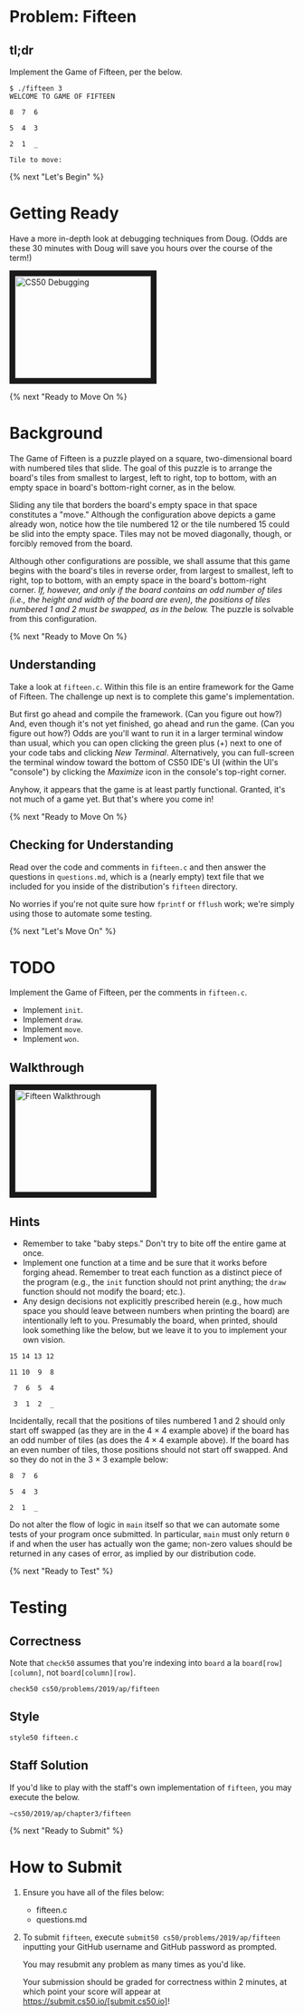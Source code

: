 # Problem: Fifteen

## tl;dr

Implement the Game of Fifteen, per the below.

```
$ ./fifteen 3
WELCOME TO GAME OF FIFTEEN

8  7  6

5  4  3

2  1  _

Tile to move:
```

{% next "Let's Begin" %}

# Getting Ready

Have a more in-depth look at debugging techniques from Doug. (Odds are these 30 minutes with Doug will save you hours over the course of the term!)

<a href="http://www.youtube.com/watch?feature=player_embedded&v=VtkMZjvvKaU
" target="_blank"><img src="http://img.youtube.com/vi/VtkMZjvvKaU/0.jpg" 
alt="CS50 Debugging" width="240" height="180" border="10" /></a>

{% next "Ready to Move On %}

# Background

The Game of Fifteen is a puzzle played on a square, two-dimensional board with numbered tiles that slide. The goal of this puzzle is to arrange the board's tiles from smallest to largest, left to right, top to bottom, with an empty space in board's bottom-right corner, as in the below.

Sliding any tile that borders the board's empty space in that space constitutes a "move."  Although the configuration above depicts a game already won, notice how the tile numbered 12 or the tile numbered 15 could be slid into the empty space. Tiles may not be moved diagonally, though, or forcibly removed from the board.

Although other configurations are possible, we shall assume that this game begins with the board's tiles in reverse order, from largest to smallest, left to right, top to bottom, with an empty space in the board's bottom-right corner. *If, however, and only if the board contains an odd number of tiles (i.e., the height and width of the board are even), the positions of tiles numbered 1 and 2 must be swapped, as in the below.* The puzzle is solvable from this configuration.

{% next "Ready to Move On %}

## Understanding

Take a look at `fifteen.c`. Within this file is an entire framework for the Game of Fifteen. The challenge up next is to complete this game's implementation.

But first go ahead and compile the framework. (Can you figure out how?) And, even though it's not yet finished, go ahead and run the game. (Can you figure out how?) Odds are you'll want to run it in a larger terminal window than usual, which you can open clicking the green plus (+) next to one of your code tabs and clicking *New Terminal*. Alternatively, you can full-screen the terminal window toward the bottom of CS50 IDE's UI (within the UI's "console") by clicking the *Maximize* icon in the console's top-right corner.

Anyhow, it appears that the game is at least partly functional. Granted, it's not much of a game yet. But that's where you come in!

{% next "Ready to Move On %}

## Checking for Understanding

Read over the code and comments in `fifteen.c` and then answer the questions in `questions.md`, which is a (nearly empty) text file that we included for you inside of the distribution's `fifteen` directory.

No worries if you're not quite sure how `fprintf` or `fflush` work; we're simply using those to automate some testing.

{% next "Let's Move On" %}

# TODO

Implement the Game of Fifteen, per the comments in `fifteen.c`.

- Implement `init`.
- Implement `draw`.
- Implement `move`.
- Implement `won`.

## Walkthrough

<a href="http://www.youtube.com/watch?feature=player_embedded&v=Rx_FJb3vr9U" target="_blank"><img src="http://img.youtube.com/vi/Rx_FJb3vr9U/0.jpg" alt="Fifteen Walkthrough" width="240" height="180" border="10" /></a>

## Hints

- Remember to take "baby steps." Don't try to bite off the entire game at once.
- Implement one function at a time and be sure that it works before forging ahead. Remember to treat each function as a distinct piece of the program (e.g., the `init` function should not print anything; the `draw` function should not modify the board; etc.).
- Any design decisions not explicitly prescribed herein (e.g., how much space you should leave between numbers when printing the board) are intentionally left to you. Presumably the board, when printed, should look something like the below, but we leave it to you to implement your own vision.

```
15 14 13 12

11 10  9  8

 7  6  5  4

 3  1  2  _
```

Incidentally, recall that the positions of tiles numbered 1 and 2 should only start off swapped (as they are in the 4 × 4 example above) if the board has an odd number of tiles (as does the 4 × 4 example above). If the board has an even number of tiles, those positions should not start off swapped. And so they do not in the 3 × 3 example below:

```
8  7  6

5  4  3

2  1  _
```

Do not alter the flow of logic in `main` itself so that we can automate some tests of your program once submitted. In particular, `main` must only return `0` if and when the user has actually won the game; non-zero values should be returned in any cases of error, as implied by our distribution code.

{% next "Ready to Test" %}

# Testing

## Correctness

Note that `check50` assumes that you're indexing into `board` a la `board[row][column]`, not `board[column][row]`.

`check50 cs50/problems/2019/ap/fifteen`

## Style

`style50 fifteen.c`

## Staff Solution

If you'd like to play with the staff's own implementation of `fifteen`, you may execute the below.

`~cs50/2019/ap/chapter3/fifteen`

{% next "Ready to Submit" %}

# How to Submit

1. Ensure you have all of the files below:
   - fifteen.c
   - questions.md

1. To submit `fifteen`, execute `submit50 cs50/problems/2019/ap/fifteen` inputting your GitHub username and GitHub password as prompted.

   You may resubmit any problem as many times as you'd like.

   Your submission should be graded for correctness within 2 minutes, at which point your score will appear at https://submit.cs50.io/[submit.cs50.io]!
